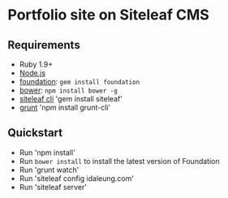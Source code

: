 # Portfolio site on Siteleaf CMS

## Requirements

  * Ruby 1.9+
  * [Node.js](http://nodejs.org)
  * [foundation](http://foundation.zurb.com/): `gem install foundation`
  * [bower](http://bower.io): `npm install bower -g`
  * [siteleaf cli](https://github.com/siteleaf/siteleaf-gem) 'gem install siteleaf'
  * [grunt](https://gruntjs.com) 'npm install grunt-cli'

## Quickstart

  * Run 'npm install'
  * Run `bower install` to install the latest version of Foundation
  * Run 'grunt watch'
  * Run 'siteleaf config idaleung.com'
  * Run 'siteleaf server'
 
